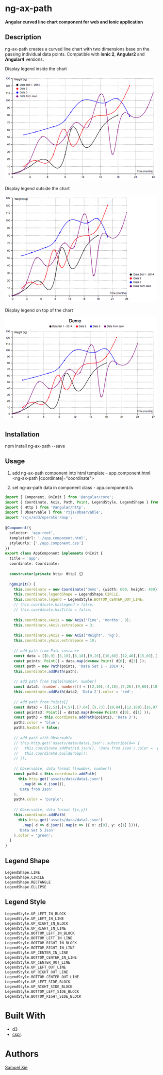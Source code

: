 # ng-ax-path
**Angular curved line chart component for web and Ionic application**

## Description
ng-ax-path creates a curved line chart with two dimensions base on the passing individual data points. 
Compatible with __Ionic 2__, __Angular2__ and __Angular4__ versions.

<p>Display legend inside the chart</p>
<img src="https://github.com/samcodex/ng-ax-path/blob/master/assets/chart_legend_in_block.png" alt="Legend_In_Block" width="500px"/>

<br>
<p>Display legend outside the chart</p>
<img src="https://github.com/samcodex/ng-ax-path/blob/master/assets/chart_legend_out_block.png" alt="Legend_Out_Block" width="500px"/>

<br>
<p>Display legend on top of the chart</p>
<img src="https://github.com/samcodex/ng-ax-path/blob/master/assets/chart_title_legend_out_center.png" alt="Legend_Out_Center" width="500px"/>

## Installation
npm install ng-ax-path --save

## Usage

1. add ng-ax-path component into html template - app.component.html
<ng-ax-path [coordinate]="coordinate"></ng-ax-path>

2. set ng-ax-path data in component class - app.component.ts
```ts
import { Component, OnInit } from '@angular/core';
import { Coordinate, Axis, Path, Point, LegendStyle, LegendShape } from 'ng-ax-path';
import { Http } from '@angular/http';
import { Observable } from 'rxjs/Observable';
import 'rxjs/add/operator/map';

@Component({
  selector: 'app-root',
  templateUrl: './app.component.html',
  styleUrls: ['./app.component.css']
})
export class AppComponent implements OnInit {
  title = 'app';
  coordinate: Coordinate;

  constructor(private http: Http) {}

  ngOnInit() {
    this.coordinate = new Coordinate('Demo', {width: 600, height: 400});
    this.coordinate.legendShape = LegendShape.CIRCLE;
    this.coordinate.legend = LegendStyle.BOTTOM_CENTER_OUT_LINE;
    // this.coordinate.hasLegend = false;
    // this.coordinate.hasTitle = false;

    this.coordinate.xAxis = new Axis('Time', 'months', 3);
    this.coordinate.xAxis.extraSpace = 3;

    this.coordinate.yAxis = new Axis('Weight', 'kg');
    this.coordinate.yAxis.extraSpace = 10;

    // add path from Path instance
    const data = [[0,0],[3,10],[6,18],[9,26],[10,60],[12,40],[15,60],[18,80]];
    const points: Point[] = data.map(d=>new Point( d[0], d[1] ));
    const path = new Path(points, 'Data Set 1 - 2014');
    this.coordinate.addPath(path);

    // add path from tuple[number, number]
    const data2: [number, number][] = [[2,10],[4,18],[7,26],[9,60],[10,40],[12,60],[16,80], [18,90], [20,120]];
    this.coordinate.addPath(data2, 'Data 2').color = 'red';

    // add path from Points[]
    const data3 = [[2,53],[4,57],[7,64],[9,73],[10,84],[12,100],[16,97], [18,102], [20,78]];
    const points3: Point[] = data3.map(d=>new Point( d[0], d[1] ));
    const path3 = this.coordinate.addPath(points3, 'Data 3');
    path3.color = 'blue';
    path3.hasDot = false;

    // add path with Observable
    // this.http.get('assets/data/data1.json').subscribe(d=> {
    //   this.coordinate.addPath(d.json(), 'Data from Json').color = 'purple';
    //   this.coordinate.buildGroup();
    // });

    // Observable, data format [[number, number]]
    const path4 = this.coordinate.addPath(
      this.http.get('assets/data/data1.json')
        .map(d => d.json()),
      'Data from Json'
    );
    path4.color = 'purple';

    // Observable, data format [{x,y}]
    this.coordinate.addPath(
      this.http.get('assets/data/data2.json')
        .map( d => d.json().map(c => ({ x: c[0], y: c[1] }))),
      'Data Set 5 Json'
    ).color = 'green';
  }
}
```

## Legend Shape
```
LegendShape.LINE
LegendShape.CIRCLE
LegendShape.RECTANGLE
LegendShape.ELLIPSE
```

## Legend Style
```
LegendStyle.UP_LEFT_IN_BLOCK
LegendStyle.UP_LEFT_IN_LINE
LegendStyle.UP_RIGHT_IN_BLOCK
LegendStyle.UP_RIGHT_IN_LINE
LegendStyle.BOTTOM_LEFT_IN_BLOCK
LegendStyle.BOTTOM_LEFT_IN_LINE
LegendStyle.BOTTOM_RIGHT_IN_BLOCK
LegendStyle.BOTTOM_RIGHT_IN_LINE
LegendStyle.UP_CENTER_IN_LINE
LegendStyle.BOTTOM_CENTER_IN_LINE
LegendStyle.UP_CENTER_OUT_LINE
LegendStyle.UP_LEFT_OUT_LINE
LegendStyle.UP_RIGHT_OUT_LINE
LegendStyle.BOTTOM_CENTER_OUT_LINE
LegendStyle.UP_LEFT_SIDE_BLOCK
LegendStyle.UP_RIGHT_SIDE_BLOCK
LegendStyle.BOTTOM_LEFT_SIDE_BLOCK
LegendStyle.BOTTOM_RIGHT_SIDE_BLOCK
```

# Built With
- d3
- [cspl](https://github.com/kuckir/CSPL.js).

# Authors
[Samuel Xie](mailto:xie.samuel@gmail.com)
